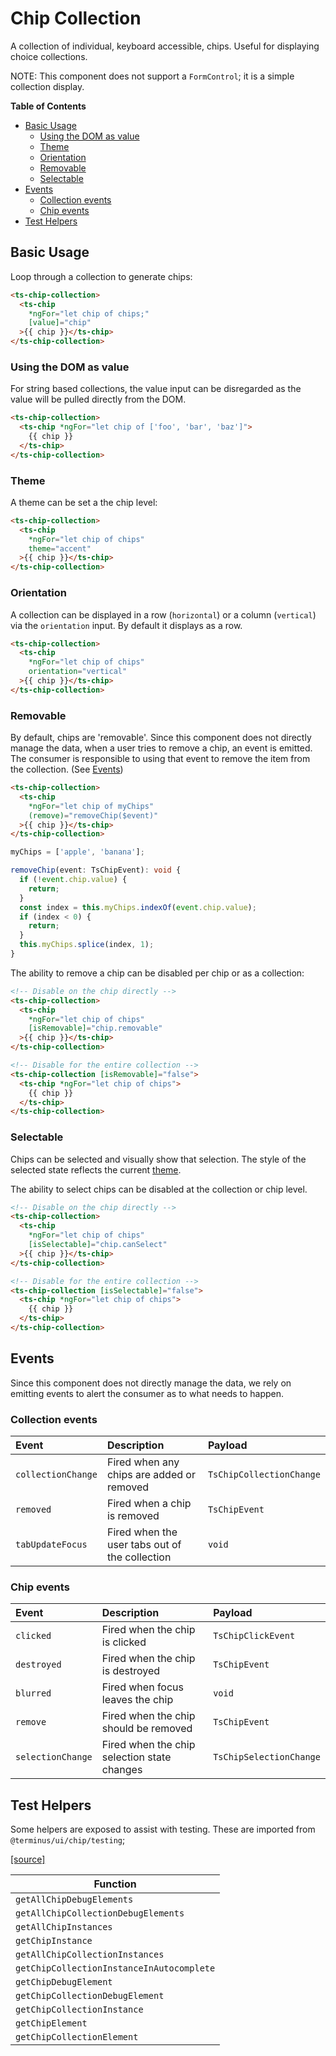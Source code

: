 <h1>Chip Collection</h1>

A collection of individual, keyboard accessible, chips. Useful for displaying choice collections.

NOTE: This component does not support a `FormControl`; it is a simple collection display.

<!-- START doctoc generated TOC please keep comment here to allow auto update -->
<!-- DON'T EDIT THIS SECTION, INSTEAD RE-RUN doctoc TO UPDATE -->
**Table of Contents**

- [Basic Usage](#basic-usage)
  - [Using the DOM as value](#using-the-dom-as-value)
  - [Theme](#theme)
  - [Orientation](#orientation)
  - [Removable](#removable)
  - [Selectable](#selectable)
- [Events](#events)
  - [Collection events](#collection-events)
  - [Chip events](#chip-events)
- [Test Helpers](#test-helpers)

<!-- END doctoc generated TOC please keep comment here to allow auto update -->


## Basic Usage

Loop through a collection to generate chips:

```html
<ts-chip-collection>
  <ts-chip
    *ngFor="let chip of chips;"
    [value]="chip"
  >{{ chip }}</ts-chip>
</ts-chip-collection>
```

### Using the DOM as value

For string based collections, the value input can be disregarded as the value will be pulled directly from the DOM.

```html
<ts-chip-collection>
  <ts-chip *ngFor="let chip of ['foo', 'bar', 'baz']">
    {{ chip }}
  </ts-chip>
</ts-chip-collection>
```

### Theme

A theme can be set a the chip level:

```html
<ts-chip-collection>
  <ts-chip
    *ngFor="let chip of chips"
    theme="accent"
  >{{ chip }}</ts-chip>
</ts-chip-collection>
```

### Orientation

A collection can be displayed in a row (`horizontal`) or a column (`vertical`) via the `orientation` input. By default it displays as a row.

```html
<ts-chip-collection>
  <ts-chip
    *ngFor="let chip of chips"
    orientation="vertical"
  >{{ chip }}</ts-chip>
</ts-chip-collection>
```

### Removable

By default, chips are 'removable'. Since this component does not directly manage the data, when a user tries to remove a chip, an event is
emitted. The consumer is responsible to using that event to remove the item from the collection. (See [Events](#events))

```html
<ts-chip-collection>
  <ts-chip
    *ngFor="let chip of myChips"
    (remove)="removeChip($event)"
  >{{ chip }}</ts-chip>
</ts-chip-collection>
```

```typescript
myChips = ['apple', 'banana'];

removeChip(event: TsChipEvent): void {
  if (!event.chip.value) {
    return;
  }
  const index = this.myChips.indexOf(event.chip.value);
  if (index < 0) {
    return;
  }
  this.myChips.splice(index, 1);
}
```

The ability to remove a chip can be disabled per chip or as a collection:

```html
<!-- Disable on the chip directly -->
<ts-chip-collection>
  <ts-chip
    *ngFor="let chip of chips"
    [isRemovable]="chip.removable"
  >{{ chip }}</ts-chip>
</ts-chip-collection>

<!-- Disable for the entire collection -->
<ts-chip-collection [isRemovable]="false">
  <ts-chip *ngFor="let chip of chips">
    {{ chip }}
  </ts-chip>
</ts-chip-collection>
```

### Selectable

Chips can be selected and visually show that selection. The style of the selected state reflects the current [theme](#theme).

The ability to select chips can be disabled at the collection or chip level.

```html
<!-- Disable on the chip directly -->
<ts-chip-collection>
  <ts-chip
    *ngFor="let chip of chips"
    [isSelectable]="chip.canSelect"
  >{{ chip }}</ts-chip>
</ts-chip-collection>

<!-- Disable for the entire collection -->
<ts-chip-collection [isSelectable]="false">
  <ts-chip *ngFor="let chip of chips">
    {{ chip }}
  </ts-chip>
</ts-chip-collection>
```

## Events

Since this component does not directly manage the data, we rely on emitting events to alert the consumer as to what needs to happen.

### Collection events

| Event              | Description                                    | Payload                  |
|:-------------------|:-----------------------------------------------|:-------------------------|
| `collectionChange` | Fired when any chips are added or removed      | `TsChipCollectionChange` |
| `removed`          | Fired when a chip is removed                   | `TsChipEvent`            |
| `tabUpdateFocus`   | Fired when the user tabs out of the collection | `void`                   |

### Chip events

| Event             | Description                                 | Payload                 |
|:------------------|:--------------------------------------------|:------------------------|
| `clicked`         | Fired when the chip is clicked              | `TsChipClickEvent`      |
| `destroyed`       | Fired when the chip is destroyed            | `TsChipEvent`           |
| `blurred`         | Fired when focus leaves the chip            | `void`                  |
| `remove`          | Fired when the chip should be removed       | `TsChipEvent`           |
| `selectionChange` | Fired when the chip selection state changes | `TsChipSelectionChange` |


## Test Helpers

Some helpers are exposed to assist with testing. These are imported from `@terminus/ui/chip/testing`;

[[source]][test-helpers-src]

| Function                                  |
|-------------------------------------------|
| `getAllChipDebugElements`                 |
| `getAllChipCollectionDebugElements`       |
| `getAllChipInstances`                     |
| `getChipInstance`                         |
| `getAllChipCollectionInstances`           |
| `getChipCollectionInstanceInAutocomplete` |
| `getChipDebugElement`                     |
| `getChipCollectionDebugElement`           |
| `getChipCollectionInstance`               |
| `getChipElement`                          |
| `getChipCollectionElement`                |


[test-helpers-src]: https://github.com/GetTerminus/terminus-ui/blob/release/terminus-ui/chip/testing/src/test-helpers.ts
